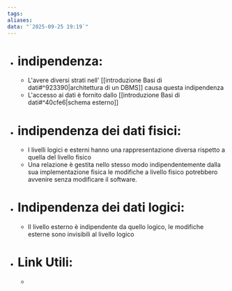 ```yaml
---
tags:
aliases:
data: "`2025-09-25 19:19`"
---
```

- # indipendenza:
	- L'avere diversi strati nell' [[introduzione Basi di dati#^923390|architettura di un DBMS]] causa questa indipendenza
	- L'accesso ai dati è fornito dallo [[introduzione Basi di dati#^40cfe6|schema esterno]] 
- # indipendenza dei dati fisici:
	- I livelli logici e esterni hanno una rappresentazione diversa rispetto a quella del livello fisico
	- Una relazione è gestita nello stesso modo indipendentemente dalla sua implementazione fisica le modifiche a livello fisico potrebbero avvenire senza modificare il software. 
- # Indipendenza dei dati logici:
	- Il livello esterno è indipendente da quello logico, le modifiche esterne sono invisibili al livello logico
- # Link Utili:
	- 